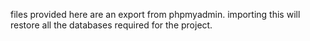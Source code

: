 files provided here are an export from phpmyadmin.
importing this will restore all the databases required for the project.
